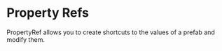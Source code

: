 # Property Refs

PropertyRef allows you to create shortcuts to the values of a prefab and modify them.
